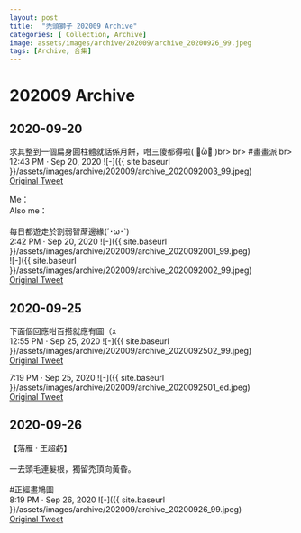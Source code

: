 ```yaml
---
layout: post
title:  "禿頭獅子 202009 Archive"
categories: [ Collection, Archive]
image: assets/images/archive/202009/archive_20200926_99.jpeg
tags: [Archive, 合集]
---
```

# 202009 Archive

## 2020-09-20

求其整到一個扁身圓柱體就話係月餅，咁三傻都得啦( ･᷄ὢ･᷅ )br>
br>
#畫畫派
br>
12:43 PM · Sep 20, 2020
![-]({{ site.baseurl }}/assets/images/archive/202009/archive_2020092003_99.jpeg)<br>
<a href="]https://twitter.com/Kyutori1/status/1307540917662830592">Original Tweet</a><br>

Me： <br>
Also me： <br>
 <br>
每日都遊走於割弱智蓆邊緣(´･ω･`) <br>
2:42 PM · Sep 20, 2020
![-]({{ site.baseurl }}/assets/images/archive/202009/archive_2020092001_99.jpeg)<br>
![-]({{ site.baseurl }}/assets/images/archive/202009/archive_2020092002_99.jpeg)<br>
<a href="https://twitter.com/Kyutori1/status/1307570788162183168">Original Tweet</a><br>

## 2020-09-25

下面個回應咁百搭就應有圖（x <br>
12:55 PM · Sep 25, 2020
![-]({{ site.baseurl }}/assets/images/archive/202009/archive_2020092502_99.jpeg)<br>
<a href="https://twitter.com/Kyutori1/status/1309355769943347201">Original Tweet</a><br>

7:19 PM · Sep 25, 2020
![-]({{ site.baseurl }}/assets/images/archive/202009/archive_2020092501_ed.jpeg)<br>
<a href="https://twitter.com/edkun197/status/1309452351665651712">Original Tweet</a><br>


## 2020-09-26
【落雁 · 王超虧】<br>
<br>
一去頭毛連髮根，獨留禿頂向黃昏。<br>
<br>
#正經畫鳩圖<br>
8:19 PM · Sep 26, 2020
![-]({{ site.baseurl }}/assets/images/archive/202009/archive_20200926_99.jpeg)<br>
<a href="https://twitter.com/Kyutori1/status/1309829996387561473">Original Tweet</a><br>

